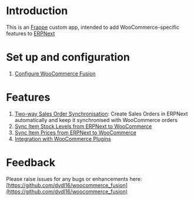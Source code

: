 # Introduction

This is an [Frappe](https://frappeframework.com/) custom app, intended to add WooCommerce-specific features to [ERPNext](https://erpnext.com/)

# Set up and configuration
1. [Configure WooCommerce Fusion](configure.md)

# Features

1. [Two-way Sales Order Synchronisation](features/sales-order.md): Create Sales Orders in ERPNext automatically and keep it synchronised with WooCommerce orders
2. [Sync Item Stock Levels from ERPNext to WooCommerce](features/item-stock-levels.md)
3. [Sync Item Prices from ERPNext to WooCommerce](features/item-prices.md)
4. [Integration with WooCommerce Plugins](features/woocommerce-plugins.md)


# Feedback

Please raise issues for any bugs or enhancements here: [https://github.com/dvdl16/woocommerce_fusion](https://github.com/dvdl16/woocommerce_fusion)
